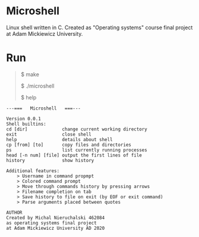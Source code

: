 # Microshell
Linux shell written in C. Created as "Operating systems" course final project at Adam Mickiewicz University.
# Run
> $ make
>
> $ ./microshell
> 
> $ help
```
---===   Microshell   ===---

Version 0.0.1
Shell builtins: 
cd [dir]             change current working directory
exit                 close shell
help                 details about shell
cp [from] [to]       copy files and directories
ps                   list currently running processes
head [-n num] [file] output the first lines of file
history              show history

Additional features:
	> Username in command propmpt
	> Colored command prompt
	> Move through commands history by pressing arrows
	> Filename completion on tab
	> Save history to file on exit (by EOF or exit command)
	> Parse arguments placed between quotes

AUTHOR
Created by Michal Nieruchalski 462084 
as operating systems final project 
at Adam Mickiewicz University AD 2020
```
